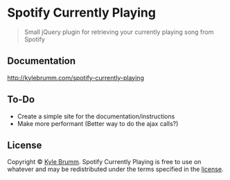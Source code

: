 # Spotify Currently Playing

> Small jQuery plugin for retrieving your currently playing song from Spotify


## Documentation

http://kylebrumm.com/spotify-currently-playing

## To-Do

- Create a simple site for the documentation/instructions
- Make more performant (Better way to do the ajax calls?)

## License

Copyright © [Kyle Brumm](http://kylebrumm.com). Spotify Currently Playing is free to use on whatever and may be redistributed under the terms specified in the [license](LICENSE.md).